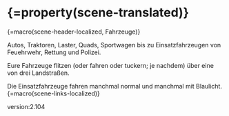 # {=property(scene-translated)}

{=macro(scene-header-localized, Fahrzeuge)}

Autos, Traktoren, Laster, Quads, Sportwagen bis zu Einsatzfahrzeugen von Feuehrwehr, Rettung und Polizei.

Eure Fahrzeuge flitzen (oder fahren oder tuckern; je nachdem) über eine von drei Landstraßen.

Die Einsatzfahrzeuge fahren manchmal normal und manchmal mit Blaulicht.
{=macro(scene-links-localized)}


version:2.104
